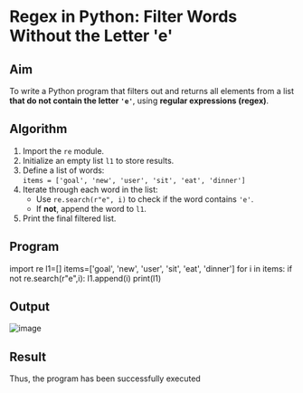 # Regex in Python: Filter Words Without the Letter 'e'

##  Aim
To write a Python program that filters out and returns all elements from a list **that do not contain the letter `'e'`**, using **regular expressions (regex)**.

##  Algorithm
1. Import the `re` module.
2. Initialize an empty list `l1` to store results.
3. Define a list of words:  
   `items = ['goal', 'new', 'user', 'sit', 'eat', 'dinner']`
4. Iterate through each word in the list:
   - Use `re.search(r"e", i)` to check if the word contains `'e'`.
   - If **not**, append the word to `l1`.
5. Print the final filtered list.

##  Program
import re l1=[] items=['goal', 'new', 'user', 'sit', 'eat', 'dinner'] for i in items: 
if not re.search(r"e",i): 
l1.append(i) 
print(l1) 

## Output
![image](https://github.com/user-attachments/assets/e8decd26-9989-48e2-b3de-472949dc5ebd)

## Result
Thus, the program has been successfully executed
